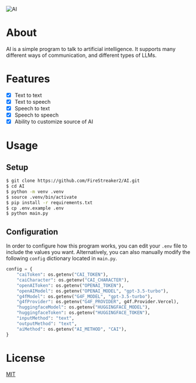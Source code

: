 ![AI](https://socialify.git.ci/FireStreaker2/AI/image?description=1&forks=1&issues=1&language=1&name=1&owner=1&pulls=1&stargazers=1&theme=Dark)

# About
AI is a simple program to talk to artificial intelligence. It supports many different ways of communication, and different types of LLMs.

# Features
- [x] Text to text
- [x] Text to speech
- [x] Speech to text
- [x] Speech to speech
- [x] Ability to customize source of AI

# Usage
## Setup
```bash
$ git clone https://github.com/FireStreaker2/AI.git
$ cd AI
$ python -m venv .venv
$ source .venv/bin/activate
$ pip install -r requirements.txt
$ cp .env.example .env
$ python main.py
```

## Configuration
In order to configure how this program works, you can edit your ``.env`` file to include the values you want. Alternatively, you can also manually modify the following ``config`` dictionary located in ``main.py``.
```python
config = {
    "caiToken": os.getenv("CAI_TOKEN"),
    "caiCharacter": os.getenv("CAI_CHARACTER"),
    "openAIToken": os.getenv("OPENAI_TOKEN"),
    "openAIModel": os.getenv("OPENAI_MODEL", "gpt-3.5-turbo"),
    "g4fModel": os.getenv("G4F_MODEL", "gpt-3.5-turbo"),
    "g4fProvider": os.getenv("G4F_PROVIDER", g4f.Provider.Vercel),
    "huggingfaceModel": os.getenv("HUGGINGFACE_MODEL"),
    "huggingfaceToken": os.getenv("HUGGINGFACE_TOKEN"),
    "inputMethod": "text",
    "outputMethod": "text",
    "aiMethod": os.getenv("AI_METHOD", "CAI"),
}
```

# License
[MIT](https://github.com/FireStreaker2/AI/blob/main/LICENSE)